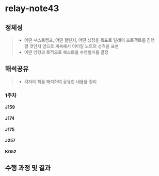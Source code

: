 # relay-note43

## 정체성
> - 어떤 부스트캠프, 어떤 챌린지, 어떤 성장을 목표로 릴레이 프로젝트를 진행할 것인지 앞으로 계속해서 이어질 노트의 성격을 표현
> - 어떤 방향과 목적으로 퀘스트를 수행할지를 결정

## 해석공유
> - 각자의 책을 해석하여 공유한 내용을 정리

### 1주차

#### J159

#### J174

#### J175

#### J257

#### K052

## 수행 과정 및 결과

